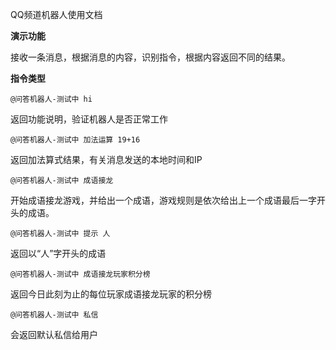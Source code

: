 QQ频道机器人使用文档

**演示功能**

接收一条消息，根据消息的内容，识别指令，根据内容返回不同的结果。

**指令类型**

```
@问答机器人-测试中 hi
```
返回功能说明，验证机器人是否正常工作
```
@问答机器人-测试中 加法运算 19+16
```
返回加法算式结果，有关消息发送的本地时间和IP
```
@问答机器人-测试中 成语接龙
```
开始成语接龙游戏，并给出一个成语，游戏规则是依次给出上一个成语最后一字开头的成语。
```
@问答机器人-测试中 提示 人
```
返回以“人”字开头的成语
```
@问答机器人-测试中 成语接龙玩家积分榜
```
返回今日此刻为止的每位玩家成语接龙玩家的积分榜
```
@问答机器人-测试中 私信
```
会返回默认私信给用户